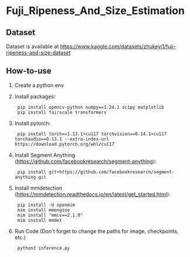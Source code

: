 # Fuji_Ripeness_And_Size_Estimation

## Dataset

Dataset is available at https://www.kaggle.com/datasets/zhukeyi1/fuji-ripeness-and-size-dataset

## How-to-use

1. Create a python env
2. Install packages:
   
        pip install opencv-python numpy==1.24.1 scipy matplotlib
        pip install fairscale transformers
   
4. Install pytorch:
   
        pip install torch==1.13.1+cu117 torchvision==0.14.1+cu117 torchaudio==0.13.1 --extra-index-url https://download.pytorch.org/whl/cu117
   
5. Install Segment Anything (https://github.com/facebookresearch/segment-anything):

        pip install git+https://github.com/facebookresearch/segment-anything.git
   
6. Install mmdetection (https://mmdetection.readthedocs.io/en/latest/get_started.html):
   
        pip install -U openmim
        mim install mmengine
        mim install "mmcv==2.1.0"
        mim install mmdet
        
7. Run Code (Don't forget to change the paths for image, checkpoints, etc.)

        python3 inference.py 
